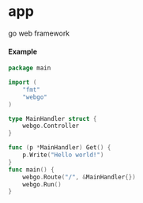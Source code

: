 # app
go web framework

#### Example
```go
package main

import (
	"fmt"
	"webgo"
)

type MainHandler struct {
	webgo.Controller
}

func (p *MainHandler) Get() {
	p.Write("Hello world!")
}
func main() {
	webgo.Route("/", &MainHandler{})
	webgo.Run()
}
```
